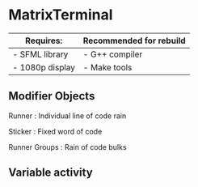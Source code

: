 # MatrixTerminal

| Requires: | Recommended for rebuild |
| ----------- | ----------- |
|- SFML library | - G++ compiler |
|- 1080p display | - Make tools |

## Modifier Objects

Runner
: Individual line of code rain

Sticker
: Fixed word of code

Runner Groups
: Rain of code bulks

## Variable activity
